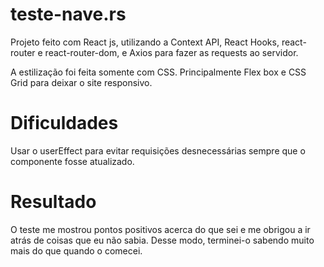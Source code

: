 # teste-nave.rs

Projeto feito com React js, utilizando a Context API, React Hooks, react-router e react-router-dom, e Axios para fazer as requests ao servidor.

A estilização foi feita somente com CSS. Principalmente Flex box e CSS Grid para deixar o site responsivo.

# Dificuldades

Usar o userEffect para evitar requisições desnecessárias sempre que o componente fosse atualizado.

# Resultado

O teste me mostrou pontos positivos acerca do que sei e me obrigou a ir atrás de coisas que eu não sabia. Desse modo, terminei-o sabendo muito mais do que quando o comecei.


